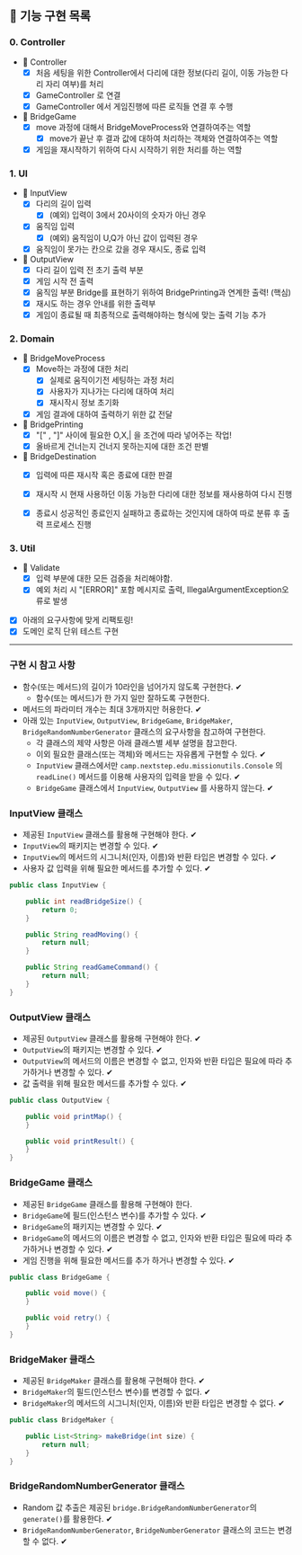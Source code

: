 ## 🚀 기능 구현 목록

### 0. Controller
- 📌 Controller
  - [X] 처음 세팅을 위한 Controller에서 다리에 대한 정보(다리 길이, 이동 가능한 다리 자리 여부)를 처리
  - [X] GameController 로 연결
  - [X] GameController 에서 게임진행에 따른 로직들 연결 후 수행
- 📌 BridgeGame
  - [X] move 과정에 대해서 BridgeMoveProcess와 연결하여주는 역할
    - [X] move가 끝난 후 결과 값에 대하여 처리하는 객체와 연결하여주는 역할 
  - [X] 게임을 재시작하기 위하여 다시 시작하기 위한 처리를 하는 역할

### 1. UI
  - 📌 InputView
    - [X] 다리의 길이 입력
      - [X] (예외) 입력이 3에서 20사이의 숫자가 아닌 경우
    - [X] 움직임 입력
      - [X] (예외) 움직임이 U,Q가 아닌 값이 입력된 경우
    - [X] 움직임이 못가는 칸으로 갔을 경우 재시도, 종료 입력 
  - 📌 OutputView
    - [X] 다리 길이 입력 전 초기 출력 부분
    - [X] 게임 시작 전 출력
    - [X] 움직임 부분 Bridge를 표현하기 위하여 BridgePrinting과 연계한 출력! (핵심)
    - [X] 재시도 하는 경우 안내를 위한 출력부
    - [X] 게임이 종료될 때 최종적으로 출력해야하는 형식에 맞는 출력 기능 추가
### 2. Domain
  - 📌 BridgeMoveProcess
    - [X] Move하는 과정에 대한 처리
      - [X] 실제로 움직이기전 세팅하는 과정 처리 
      - [X] 사용자가 지나가는 다리에 대하여 처리
      - [X] 재시작시 정보 초기화
    - [X] 게임 결과에 대하여 출력하기 위한 값 전달
  - 📌 BridgePrinting
    - [X] "[" , "]" 사이에 필요한 O,X,| 을 조건에 따라 넣어주는 작업!
    - [X] 올바르게 건너는지 건너지 못하는지에 대한 조건 판별
  - 📌 BridgeDestination
    - [X] 입력에 따른 재시작 혹은 종료에 대한 판결
    - [X] 재시작 시 현재 사용하던 이동 가능한 다리에 대한 정보를 재사용하여 다시 진행
    - [X] 종료시 성공적인 종료인지 실패하고 종료하는 것인지에 대하여 따로 분류 후 출력 프로세스 진행


### 3. Util
- 📌 Validate
    - [X] 입력 부분에 대한 모든 검증을 처리해야함. 
    - [X] 예외 처리 시 "[ERROR]" 포함 메시지로 출력, IllegalArgumentException오류로 발생

- [X] 아래의 요구사항에 맞게 리팩토링! 
- [X] 도메인 로직 단위 테스트 구현 
---

### 구현 시 참고 사항

- 함수(또는 메서드)의 길이가 10라인을 넘어가지 않도록 구현한다. ✔
    - 함수(또는 메서드)가 한 가지 일만 잘하도록 구현한다. 
- 메서드의 파라미터 개수는 최대 3개까지만 허용한다. ✔
- 아래 있는 `InputView`, `OutputView`, `BridgeGame`, `BridgeMaker`, `BridgeRandomNumberGenerator` 클래스의 요구사항을 참고하여 구현한다.
    - 각 클래스의 제약 사항은 아래 클래스별 세부 설명을 참고한다. 
    - 이외 필요한 클래스(또는 객체)와 메서드는 자유롭게 구현할 수 있다. ✔
    - `InputView` 클래스에서만 `camp.nextstep.edu.missionutils.Console` 의 `readLine()` 메서드를 이용해 사용자의 입력을 받을 수 있다. ✔
    - `BridgeGame` 클래스에서 `InputView`, `OutputView` 를 사용하지 않는다. ✔

### InputView 클래스
- 제공된 `InputView` 클래스를 활용해 구현해야 한다. ✔
- `InputView`의 패키지는 변경할 수 있다. ✔
- `InputView`의 메서드의 시그니처(인자, 이름)와 반환 타입은 변경할 수 있다. ✔
- 사용자 값 입력을 위해 필요한 메서드를 추가할 수 있다. ✔
```java
public class InputView {

    public int readBridgeSize() {
        return 0;
    }

    public String readMoving() {
        return null;
    }

    public String readGameCommand() {
        return null;
    }
}
```
### OutputView 클래스
- 제공된 `OutputView` 클래스를 활용해 구현해야 한다. ✔
- `OutputView`의 패키지는 변경할 수 있다. ✔
- `OutputView`의 메서드의 이름은 변경할 수 없고, 인자와 반환 타입은 필요에 따라 추가하거나 변경할 수 있다. ✔
- 값 출력을 위해 필요한 메서드를 추가할 수 있다. ✔
```java
public class OutputView {

    public void printMap() {
    }

    public void printResult() {
    }
}
```

### BridgeGame 클래스
- 제공된 `BridgeGame` 클래스를 활용해 구현해야 한다.
- `BridgeGame`에 필드(인스턴스 변수)를 추가할 수 있다. ✔
- `BridgeGame`의 패키지는 변경할 수 있다. ✔
- `BridgeGame`의 메서드의 이름은 변경할 수 없고, 인자와 반환 타입은 필요에 따라 추가하거나 변경할 수 있다. ✔
- 게임 진행을 위해 필요한 메서드를 추가 하거나 변경할 수 있다. ✔

```java
public class BridgeGame {

    public void move() {
    }

    public void retry() {
    }
}
```

### BridgeMaker 클래스
- 제공된 `BridgeMaker` 클래스를 활용해 구현해야 한다. ✔
- `BridgeMaker`의 필드(인스턴스 변수)를 변경할 수 없다. ✔
- `BridgeMaker`의 메서드의 시그니처(인자, 이름)와 반환 타입은 변경할 수 없다. ✔
```java
public class BridgeMaker {

    public List<String> makeBridge(int size) {
        return null;
    }
}
```

### BridgeRandomNumberGenerator 클래스

- Random 값 추출은 제공된 `bridge.BridgeRandomNumberGenerator`의 `generate()`를 활용한다. ✔
- `BridgeRandomNumberGenerator`, `BridgeNumberGenerator` 클래스의 코드는 변경할 수 없다. ✔


